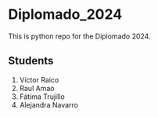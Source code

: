 # Diplomado_2024
This is python repo for the Diplomado 2024.

## Students
1. Víctor Raico
2. Raul Amao
3. Fátima Trujillo
4. Alejandra Navarro
